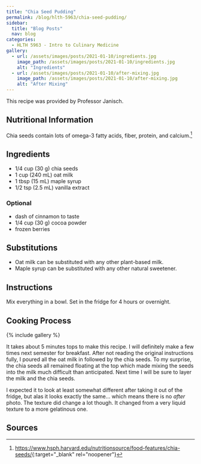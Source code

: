 ```yaml
---
title: "Chia Seed Pudding"
permalink: /blog/hlth-5963/chia-seed-pudding/
sidebar:
  title: "Blog Posts"
  nav: blog
categories:
  - HLTH 5963 - Intro to Culinary Medicine
gallery:
  - url: /assets/images/posts/2021-01-10/ingredients.jpg
    image_path: /assets/images/posts/2021-01-10/ingredients.jpg
    alt: "Ingredients"
  - url: /assets/images/posts/2021-01-10/after-mixing.jpg
    image_path: /assets/images/posts/2021-01-10/after-mixing.jpg
    alt: "After Mixing"
---
```


This recipe was provided by Professor Janisch.

## Nutritional Information
Chia seeds contain lots of omega-3 fatty acids, fiber, protein, and calcium.[^1]

## Ingredients
- 1/4 cup (30 g) chia seeds
- 1 cup (240 mL) oat milk
- 1 tbsp (15 mL) maple syrup
- 1/2 tsp (2.5 mL) vanilla extract

### Optional
- dash of cinnamon to taste
- 1/4 cup (30 g) cocoa powder
- frozen berries

## Substitutions
- Oat milk can be substituted with any other plant-based milk.
- Maple syrup can be substituted with any other natural sweetener.

## Instructions
Mix everything in a bowl.
Set in the fridge for 4 hours or overnight.

## Cooking Process
{% include gallery %}

It takes about 5 minutes tops to make this recipe.
I will definitely make a few times next semester for breakfast.
After not reading the original instructions fully, I poured all the oat milk in followed by the chia seeds.
To my surprise, the chia seeds all remained floating at the top which made mixing the seeds into the milk much difficult than anticipated.
Next time I will be sure to layer the milk and the chia seeds.

I expected it to look at least somewhat different after taking it out of the fridge, but alas it looks exactly the same... which means there is no *after* photo.
The texture did change a lot though.
It changed from a very liquid texture to a more gelatinous one.

## Sources
[^1]:<https://www.hsph.harvard.edu/nutritionsource/food-features/chia-seeds/>{:target="_blank" rel="noopener"}
